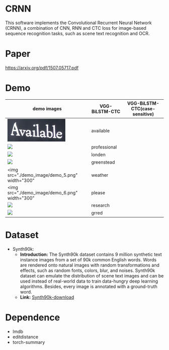 # CRNN
This software implements the Convolutional Recurrent Neural Network (CRNN), a combination of CNN, RNN and CTC loss for image-based sequence recognition tasks, such as scene text recognition and OCR.

# Paper
https://arxiv.org/pdf/1507.05717.pdf

# Demo
| demo images | VGG-BiLSTM-CTC | VGG-BiLSTM-CTC(case-sensitive) |
| ---         |     ---      |          --- |
| ![](demo_images/demo_1.png)    |   available   |    |
| <img src="./demo_image/demo_2.jpg" width="300">    |    professional   |       |
| <img src="./demo_image/demo_3.png" width="300">    |   londen   |     |
| <img src="./demo_image/demo_4.png" width="300">      |    greenstead    |     |
| <img src="./demo_image/demo_5.png" width="300"    |   weather   |     |
| <img src="./demo_image/demo_6.png" width="300"       |    please    |     |
| <img src="./demo_image/demo_7.png" width="300">    |   research   |   |
| <img src="./demo_image/demo_8.jpg" width="300">      |    grred    |      |

# Dataset
* Synth90k: 
  * **Introduction:** The Synth90k dataset contains 9 million synthetic text instance images from a set of 90k common English words. Words are rendered onto natural images with random transformations and effects, such as random fonts, colors, blur, and noises. Synth90k dataset can emulate the distribution of scene text images and can be used instead of real-world data to train data-hungry deep learning algorithms. Besides, every image is annotated with a ground-truth word.  
  * **Link:** [Synth90k-download](http://www.robots.ox.ac.uk/~vgg/data/text/)

# Dependence
* lmdb
* editdistance
* torch-summary
